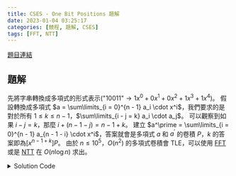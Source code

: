 ```yaml
---
title: CSES - One Bit Positions 題解
date: 2023-01-04 03:25:17
categories: [競程, 題解, CSES]
tags: [FFT, NTT]
---
```


[題目連結](https://cses.fi/problemset/task/2112/)

## 題解

先將字串轉換成多項式的形式表示($\text{"10011"} \to 1x^0 + 0x^1 + 0x^2 + 1x^3 + 1x^4$)。
假設轉換成多項式 $a = \sum\limits_{i = 0}^{n - 1} a_i \cdot x^i$，我們要求的是對於所有 $1 \leq k \leq n - 1$，$\sum\limits_{i - j = k} a_i \cdot a_j$。
可以觀察到如果 $i - j = k$，那麼 $i + (n - 1 - j) = n - 1 + k$。
建立 $a^\prime = \sum\limits_{i = 0}^{n - 1} a_{n - 1 - i} \cdot x^i$，答案就會是多項式 $a$ 和 $a^\prime$ 的卷積 $P$，$k$ 的答案即為$[x^{n - 1 + k}]P$。
由於 $n \leq 10^5$，$O(n^2)$ 的多項式卷積會 TLE，可以使用 [FFT](https://oi-wiki.org/math/poly/fft/) 或是 [NTT](https://oi-wiki.org/math/poly/ntt/) 在 $O(n \log n)$ 求出。

<details><summary>Solution Code</summary>
```cpp
#include <bits/stdc++.h>
using namespace std;

using cd = complex<double>;
const double PI = acos(-1); 

void FFT(vector<cd>& a, bool inv) {
	int n = (int) a.size();
	for(int i = 1, j = 0; i < n; ++i) {
		int bit = n >> 1;
		for(; j & bit; bit >>= 1) {
			j ^= bit;
		}
		j ^= bit;
		if(i < j) {
			swap(a[i], a[j]);
		}
	}
	for(int len = 2; len <= n; len <<= 1) {
		const double ang = 2 * PI / len * (inv ? -1 : +1);
		cd rot(cos(ang), sin(ang));
		for(int i = 0; i < n; i += len) {
			cd w(1);
			for(int j = 0; j < len / 2; ++j) {
				cd u = a[i + j], v = a[i + j + len / 2] * w;
				a[i + j] = u + v;
				a[i + j + len / 2] = u - v;
				w *= rot;
			}
		}
	}
	if(inv) {
		for(auto& x : a) {
			x /= n;
		}
	}
}

vector<int> multiply(const vector<int>& a, const vector<int>& b) {
	vector<cd> fa(a.begin(), a.end());
	vector<cd> fb(b.begin(), b.end());
	int n = 1;
	while(n < (int) a.size() + (int) b.size() - 1) {
		n <<= 1;
	}
	fa.resize(n);
	fb.resize(n);
	FFT(fa, false);
	FFT(fb, false);
	for(int i = 0; i < n; ++i) {
		fa[i] *= fb[i];
	}
	FFT(fa, true);
	vector<int> c(a.size() + b.size() - 1);
	for(int i = 0; i < (int) c.size(); ++i) {
		c[i] = round(fa[i].real());
	}
	return c;
}

int main() {
	ios::sync_with_stdio(false);
	cin.tie(0);
	string s;
	cin >> s;
	int n = (int) s.size();
	vector<int> a(n), b(n);
	for(int i = 0; i < n; ++i) {
		a[i] = b[n - 1 - i] = s[i] - '0';
	}
	auto c = multiply(a, b);
	for(int i = 1; i < n; ++i) {
		cout << c[n - 1 + i] << " \n"[i == n - 1];
	}
	return 0;
}
```
</details>
